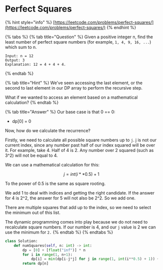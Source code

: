 # Perfect Squares

{% hint style="info" %}
[https://leetcode.com/problems/perfect-squares/](https://leetcode.com/problems/perfect-squares/)
{% endhint %}

{% tabs %}
{% tab title="Question" %}
Given a positive integer n, find the least number of perfect square numbers \(for example, `1, 4, 9, 16, ...`\) which sum to n.

```text
Input: n = 12
Output: 3 
Explanation: 12 = 4 + 4 + 4.
```

  
{% endtab %}

{% tab title="Hint" %}
We've seen accessing the last element, or the second to last element in our DP array to perform the recursive step.

What if we wanted to access an element based on a mathematical calculation?
{% endtab %}

{% tab title="Answer" %}
Our base case is that 0 == 0:

* dp\[0\] = 0

Now, how do we calculate the recurrence?

Firstly, we need to calculate all possible square numbers up to `j`. j is not our current index, since any number past half of our index squared will be over it. For example, take 4. Half of 4 is 2. Any number over 2 squared \(such as 3^2\) will not be equal to 4.

We can use a mathematical calculation for this:

$$
j = int(i**0.5) + 1
$$

To the power of 0.5 is the same as square rooting.

We add 1 to deal with indices and getting the right candidate. If the answer for 4 is 2^2, the answer for 5 will not also be 2^2. So we add one.

There are multiple squares that add up to the index, so we need to select the minimum out of this list. 

The dynamic programming comes into play because we do not need to recalculate square numbers. If our number is 4, and our `j` value is 2 we can use the minimum for `2.`
{% endtab %}
{% endtabs %}

```python
class Solution:
    def numSquares(self, n: int) -> int:
        dp = [0] + [float("inf")] * n
        for i in range(1, n+1):
            dp[i] = min(dp[i-j*j] for j in range(1, int(i**0.5) + 1)) + 1
        return dp[n]
```

